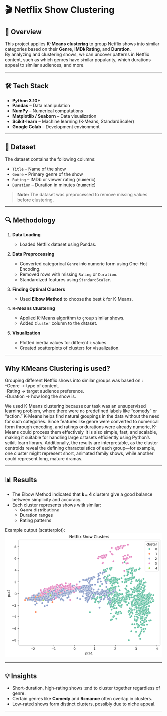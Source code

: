 # 🎬 Netflix Show Clustering

## 📌 Overview
This project applies **K-Means clustering** to group Netflix shows into similar categories based on their **Genre**, **IMDb Rating**, and **Duration**.  
By analyzing and clustering shows, we can uncover patterns in Netflix content, such as which genres have similar popularity, which durations appeal to similar audiences, and more.

---

## 🛠 Tech Stack
- **Python 3.10+**
- **Pandas** – Data manipulation  
- **NumPy** – Numerical computations  
- **Matplotlib / Seaborn** – Data visualization  
- **Scikit-learn** – Machine learning (K-Means, StandardScaler)  
- **Google Colab** – Development environment

---

## 📂 Dataset
The dataset contains the following columns:
- `Title` – Name of the show
- `Genre` – Primary genre of the show
- `Rating` – IMDb or viewer rating (numeric)
- `Duration` – Duration in minutes (numeric)

> **Note:** The dataset was preprocessed to remove missing values before clustering.

---

## 🔍 Methodology
1. **Data Loading**  
   - Loaded Netflix dataset using Pandas.

2. **Data Preprocessing**
   - Converted categorical `Genre` into numeric form using One-Hot Encoding.
   - Removed rows with missing `Rating` or `Duration`.
   - Standardized features using `StandardScaler`.

3. **Finding Optimal Clusters**
   - Used **Elbow Method** to choose the best `k` for K-Means.

4. **K-Means Clustering**
   - Applied K-Means algorithm to group similar shows.
   - Added `Cluster` column to the dataset.

5. **Visualization**
   - Plotted inertia values for different `k` values.
   - Created scatterplots of clusters for visualization.

---

## Why KMeans Clustering is used?

Grouping different Netflix shows into similar groups was based on : <br/>
-Genre -> type of content.<br/>
-Rating -> target audience preference.<br/>
-Duration -> how long the show is.<br/>

We used K-Means clustering because our task was an unsupervised learning problem, where there were no predefined labels like “comedy” or “action.” K-Means helps find natural groupings in the data without the need for such categories. Since features like genre were converted to numerical form through encoding, and ratings or durations were already numeric, K-Means could process them effectively. It is also simple, fast, and scalable, making it suitable for handling large datasets efficiently using Python’s scikit-learn library. Additionally, the results are interpretable, as the cluster centroids reveal the defining characteristics of each group—for example, one cluster might represent short, animated family shows, while another could represent long, mature dramas.

---

## 📊 Results
- The Elbow Method indicated that **k = 4** clusters give a good balance between simplicity and accuracy.
- Each cluster represents shows with similar:
  - Genre distributions
  - Duration ranges
  - Rating patterns

Example output (scatterplot):
![Netflix Show Clusters](https://github.com/avanijswl/Netflix-Show-Clustering/blob/main/clusters.png)


---

## 💡 Insights
- Short-duration, high-rating shows tend to cluster together regardless of genre.
- Certain genres like **Comedy** and **Romance** often overlap in clusters.
- Low-rated shows form distinct clusters, possibly due to niche appeal.

---

